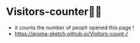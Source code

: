 # Visitors-counter👩‍💻
* it counts the number of peoplr opened this page !
*   https://aroma-sketch.github.io/Visitors-count-/
